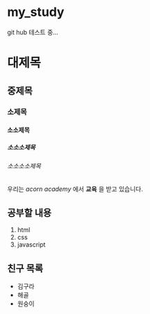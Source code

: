 # my_study
git hub 테스트 중...

# 대제목

## 중제목

### 소제목

#### 소소제목

##### 소소소제목

###### 소소소소제목

우리는 *acorn academy* 에서 **교육** 을 받고 있습니다. 

## 공부할 내용
1. html
2. css
3. javascript

## 친구 목록
* 김구라
* 해골
* 원숭이
